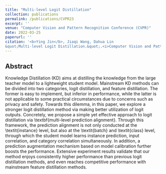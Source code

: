 ```yaml
---
title: "Multi-level Logit Distillation"
collection: publications
permalink: /publications/CVPR23
excerpt: ''
venue: "Computer Vision and Pattern Recognition Conference (CVPR)"
date: 2022-03-25
paperurl: ''
citation: '<b>Ying Jin</b>, Jiaqi Wang, Dahua Lin
&quot;Multi-level Logit Distillation.&quot;.<i>Computer Vision and Pattern Recognition Conference</i> <b>CVPR 2023</b>.'
---
```


<!-- [[pdf]](https://arxiv.org/abs/2301.07340) -->


## Abstract
Knowledge Distillation (KD) aims at distilling the knowledge from the large teacher model to a lightweight student model. Mainstream KD methods can be divided into two categories, logit distillation, and feature distillation. The former is easy to implement, but inferior in performance, while the latter is not applicable to some practical circumstances due to concerns such as privacy and safety. Towards this dilemma, in this paper, we explore a stronger logit distillation method via making better utilization of logit outputs. Concretely, we propose a simple yet effective approach to logit distillation via \textbf{multi-level prediction alignment}. Through this framework, the prediction alignment is not only conducted at the \textit{instance} level, but also at the \textit{batch} and \textit{class} level, through which the student model learns instance prediction, input correlation, and category correlation simultaneously. In addition, a prediction augmentation mechanism based on model calibration further boosts the performance. Extensive experiment results validate that our method enjoys consistently higher performance than previous logit distillation methods, and even reaches competitive performance with mainstream feature distillation methods.